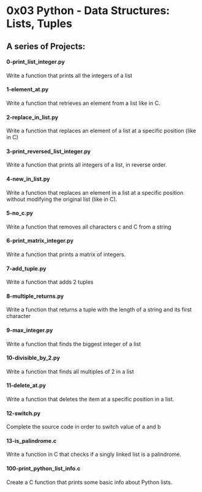 # 0x03 Python - Data Structures: Lists, Tuples
## A series of Projects:

#### 0-print_list_integer.py
Write a function that prints all the integers of a list

#### 1-element_at.py
Write a function that retrieves an element from a list like in C.

#### 2-replace_in_list.py
Write a function that replaces an element of a list at a specific position (like in C)

#### 3-print_reversed_list_integer.py
Write a function that prints all integers of a list, in reverse order.

#### 4-new_in_list.py
Write a function that replaces an element in a list at a specific position without modifying the original list (like in C).

#### 5-no_c.py
Write a function that removes all characters c and C from a string

#### 6-print_matrix_integer.py
Write a function that prints a matrix of integers.

#### 7-add_tuple.py
Write a function that adds 2 tuples

#### 8-multiple_returns.py
Write a function that returns a tuple with the length of a string and its first character

#### 9-max_integer.py
Write a function that finds the biggest integer of a list

#### 10-divisible_by_2.py
Write a function that finds all multiples of 2 in a list

#### 11-delete_at.py
Write a function that deletes the item at a specific position in a list.

#### 12-switch.py
Complete the source code in order to switch value of a and b

#### 13-is_palindrome.c
Write a function in C that checks if a singly linked list is a palindrome.

#### 100-print_python_list_info.c
Create a C function that prints some basic info about Python lists.



















